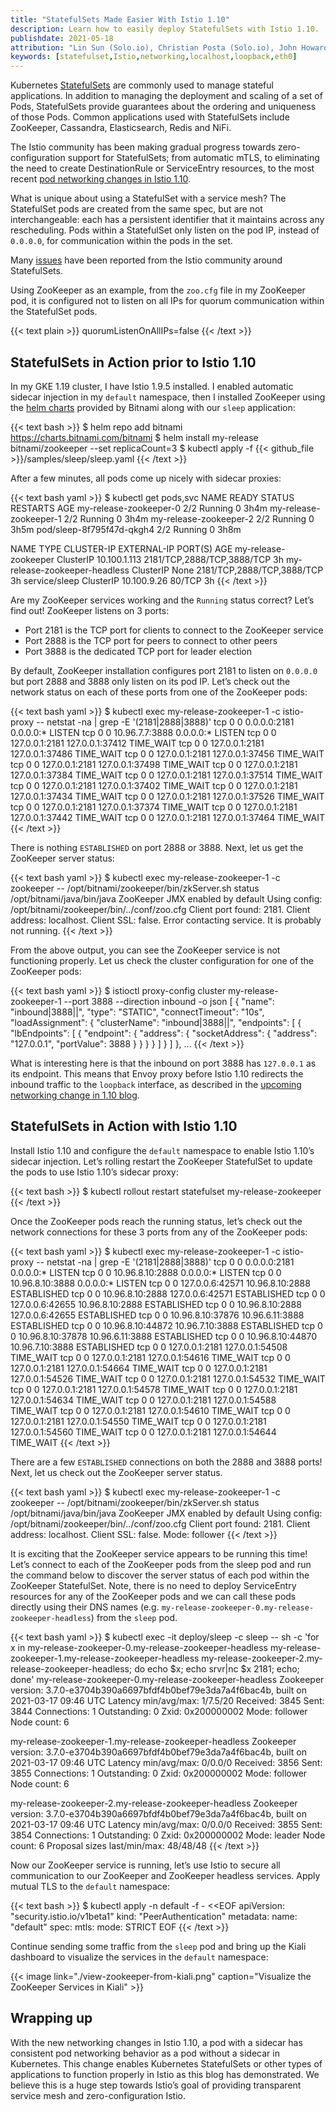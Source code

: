 ```yaml
---
title: "StatefulSets Made Easier With Istio 1.10"
description: Learn how to easily deploy StatefulSets with Istio 1.10.
publishdate: 2021-05-18
attribution: "Lin Sun (Solo.io), Christian Posta (Solo.io), John Howard (Google), Zhonghu Xu (Huawei)"
keywords: [statefulset,Istio,networking,localhost,loopback,eth0]
---
```


Kubernetes [StatefulSets](https://kubernetes.io/docs/concepts/workloads/controllers/statefulset/) are commonly used to manage stateful applications. In addition to managing the deployment and scaling of a set of Pods, StatefulSets provide guarantees about the ordering and uniqueness of those Pods. Common applications used with StatefulSets include ZooKeeper, Cassandra, Elasticsearch, Redis and NiFi. 

The Istio community has been making gradual progress towards zero-configuration support for StatefulSets; from automatic mTLS, to eliminating the need to create DestinationRule or ServiceEntry resources, to the most recent [pod networking changes in Istio 1.10](/blog/2021/upcoming-networking-changes/).

What is unique about using a StatefulSet with a service mesh? The StatefulSet pods are created from the same spec, but are not interchangeable: each has a persistent identifier that it maintains across any rescheduling. Pods within a StatefulSet only listen on the pod IP, instead of `0.0.0.0`, for communication within the pods in the set.

Many [issues](https://github.com/istio/istio/issues/10659) have been reported from the Istio community around StatefulSets. 

Using ZooKeeper as an example, from the `zoo.cfg` file in my ZooKeeper pod, it is configured not to listen on all IPs for quorum communication within the StatefulSet pods.

{{< text plain >}}
quorumListenOnAllIPs=false
{{< /text >}}

## StatefulSets in Action prior to Istio 1.10

In my GKE 1.19 cluster, I have Istio 1.9.5 installed. I enabled automatic sidecar injection in my `default` namespace, then I installed ZooKeeper using the [helm charts](https://artifacthub.io/packages/helm/bitnami/zookeeper) provided by Bitnami along with our `sleep` application:

{{< text bash >}}
$ helm repo add bitnami https://charts.bitnami.com/bitnami
$ helm install my-release bitnami/zookeeper --set replicaCount=3
$ kubectl apply -f {{< github_file >}}/samples/sleep/sleep.yaml
{{< /text >}}

After a few minutes, all pods come up nicely with sidecar proxies:

{{< text bash yaml >}}
$ kubectl get pods,svc
NAME                             READY   STATUS    RESTARTS   AGE
my-release-zookeeper-0           2/2     Running   0          3h4m
my-release-zookeeper-1           2/2     Running   0          3h4m
my-release-zookeeper-2           2/2     Running   0          3h5m
pod/sleep-8f795f47d-qkgh4        2/2     Running   0          3h8m

NAME                            TYPE        CLUSTER-IP     EXTERNAL-IP   PORT(S)                            AGE
my-release-zookeeper            ClusterIP   10.100.1.113   <none>        2181/TCP,2888/TCP,3888/TCP         3h
my-release-zookeeper-headless   ClusterIP   None           <none>        2181/TCP,2888/TCP,3888/TCP         3h
service/sleep                   ClusterIP   10.100.9.26    <none>        80/TCP                             3h
{{< /text >}}

Are my ZooKeeper services working and the `Running` status correct? Let’s find out! ZooKeeper listens on 3 ports:
* Port 2181 is the TCP port for clients to connect to the ZooKeeper service
* Port 2888 is the TCP port  for peers to connect to other peers
* Port 3888 is the dedicated TCP port for leader election

By default, ZooKeeper installation configures port 2181 to listen on `0.0.0.0` but port 2888 and 3888 only listen on its pod IP. Let’s check out the network status on each of these ports from one of the ZooKeeper pods:

{{< text bash yaml >}}
$ kubectl exec my-release-zookeeper-1 -c istio-proxy -- netstat -na | grep -E '(2181|2888|3888)'
tcp        0      0 0.0.0.0:2181            0.0.0.0:*               LISTEN
tcp        0      0 10.96.7.7:3888          0.0.0.0:*               LISTEN
tcp        0      0 127.0.0.1:2181          127.0.0.1:37412         TIME_WAIT
tcp        0      0 127.0.0.1:2181          127.0.0.1:37486         TIME_WAIT
tcp        0      0 127.0.0.1:2181          127.0.0.1:37456         TIME_WAIT
tcp        0      0 127.0.0.1:2181          127.0.0.1:37498         TIME_WAIT
tcp        0      0 127.0.0.1:2181          127.0.0.1:37384         TIME_WAIT
tcp        0      0 127.0.0.1:2181          127.0.0.1:37514         TIME_WAIT
tcp        0      0 127.0.0.1:2181          127.0.0.1:37402         TIME_WAIT
tcp        0      0 127.0.0.1:2181          127.0.0.1:37434         TIME_WAIT
tcp        0      0 127.0.0.1:2181          127.0.0.1:37526         TIME_WAIT
tcp        0      0 127.0.0.1:2181          127.0.0.1:37374         TIME_WAIT
tcp        0      0 127.0.0.1:2181          127.0.0.1:37442         TIME_WAIT
tcp        0      0 127.0.0.1:2181          127.0.0.1:37464         TIME_WAIT
{{< /text >}}

There is nothing `ESTABLISHED` on port 2888 or 3888.  Next, let us get the ZooKeeper server status:

{{< text bash yaml >}}
$ kubectl exec my-release-zookeeper-1 -c zookeeper -- /opt/bitnami/zookeeper/bin/zkServer.sh status
/opt/bitnami/java/bin/java
ZooKeeper JMX enabled by default
Using config: /opt/bitnami/zookeeper/bin/../conf/zoo.cfg
Client port found: 2181. Client address: localhost. Client SSL: false.
Error contacting service. It is probably not running.
{{< /text >}}

From the above output, you can see the ZooKeeper service is not functioning properly. Let us check the cluster configuration for one of the ZooKeeper pods:

{{< text bash yaml >}}
$ istioctl proxy-config cluster my-release-zookeeper-1 --port 3888 --direction inbound -o json
[
    {
        "name": "inbound|3888||",
        "type": "STATIC",
        "connectTimeout": "10s",
        "loadAssignment": {
            "clusterName": "inbound|3888||",
            "endpoints": [
                {
                    "lbEndpoints": [
                        {
                            "endpoint": {
                                "address": {
                                    "socketAddress": {
                                        "address": "127.0.0.1",
                                        "portValue": 3888
                                    }
                                }
                            }
                        }
                    ]
                }
            ]
        },
...
{{< /text >}}

What is interesting here is that the inbound on port 3888 has `127.0.0.1` as its endpoint. This means that Envoy proxy before Istio 1.10 redirects the inbound traffic to the `loopback` interface, as described in the [upcoming networking change in 1.10 blog](/blog/2021/upcoming-networking-changes/).

## StatefulSets in Action with Istio 1.10

Install Istio 1.10 and configure the `default` namespace to enable Istio 1.10’s sidecar injection. Let’s rolling restart the ZooKeeper StatefulSet to update the pods to use Istio 1.10’s sidecar proxy:

{{< text bash >}}
$ kubectl rollout restart statefulset my-release-zookeeper
{{< /text >}}

Once the ZooKeeper pods reach the running status, let’s check out the network connections for these 3 ports from any of the ZooKeeper pods:

{{< text bash yaml >}}
$ kubectl exec my-release-zookeeper-1 -c istio-proxy -- netstat -na | grep -E '(2181|2888|3888)'
tcp        0      0 0.0.0.0:2181            0.0.0.0:*               LISTEN
tcp        0      0 10.96.8.10:2888         0.0.0.0:*               LISTEN
tcp        0      0 10.96.8.10:3888         0.0.0.0:*               LISTEN
tcp        0      0 127.0.0.6:42571         10.96.8.10:2888         ESTABLISHED
tcp        0      0 10.96.8.10:2888         127.0.0.6:42571         ESTABLISHED
tcp        0      0 127.0.0.6:42655         10.96.8.10:2888         ESTABLISHED
tcp        0      0 10.96.8.10:2888         127.0.0.6:42655         ESTABLISHED
tcp        0      0 10.96.8.10:37876        10.96.6.11:3888         ESTABLISHED
tcp        0      0 10.96.8.10:44872        10.96.7.10:3888         ESTABLISHED
tcp        0      0 10.96.8.10:37878        10.96.6.11:3888         ESTABLISHED
tcp        0      0 10.96.8.10:44870        10.96.7.10:3888         ESTABLISHED
tcp        0      0 127.0.0.1:2181          127.0.0.1:54508         TIME_WAIT
tcp        0      0 127.0.0.1:2181          127.0.0.1:54616         TIME_WAIT
tcp        0      0 127.0.0.1:2181          127.0.0.1:54664         TIME_WAIT
tcp        0      0 127.0.0.1:2181          127.0.0.1:54526         TIME_WAIT
tcp        0      0 127.0.0.1:2181          127.0.0.1:54532         TIME_WAIT
tcp        0      0 127.0.0.1:2181          127.0.0.1:54578         TIME_WAIT
tcp        0      0 127.0.0.1:2181          127.0.0.1:54634         TIME_WAIT
tcp        0      0 127.0.0.1:2181          127.0.0.1:54588         TIME_WAIT
tcp        0      0 127.0.0.1:2181          127.0.0.1:54610         TIME_WAIT
tcp        0      0 127.0.0.1:2181          127.0.0.1:54550         TIME_WAIT
tcp        0      0 127.0.0.1:2181          127.0.0.1:54560         TIME_WAIT
tcp        0      0 127.0.0.1:2181          127.0.0.1:54644         TIME_WAIT
{{< /text >}}

There are a few `ESTABLISHED` connections on both the 2888 and 3888 ports!  Next, let us check out the ZooKeeper server status.

{{< text bash yaml >}}
$ kubectl exec my-release-zookeeper-1 -c zookeeper -- /opt/bitnami/zookeeper/bin/zkServer.sh status
/opt/bitnami/java/bin/java
ZooKeeper JMX enabled by default
Using config: /opt/bitnami/zookeeper/bin/../conf/zoo.cfg
Client port found: 2181. Client address: localhost. Client SSL: false.
Mode: follower
{{< /text >}}

It is exciting that the ZooKeeper service appears to be running this time! Let’s connect to each of the ZooKeeper pods from the sleep pod and run the command below to discover the server status of each pod within the ZooKeeper StatefulSet. Note, there is no need to deploy ServiceEntry resources for any of the ZooKeeper pods and we can call these pods directly using their DNS names (e.g. `my-release-zookeeper-0.my-release-zookeeper-headless`) from the `sleep` pod.

{{< text bash yaml >}}
$ kubectl exec -it deploy/sleep -c sleep -- sh  -c 'for x in my-release-zookeeper-0.my-release-zookeeper-headless my-release-zookeeper-1.my-release-zookeeper-headless my-release-zookeeper-2.my-release-zookeeper-headless; do echo $x; echo srvr|nc $x 2181; echo; done'
my-release-zookeeper-0.my-release-zookeeper-headless
Zookeeper version: 3.7.0-e3704b390a6697bfdf4b0bef79e3da7a4f6bac4b, built on 2021-03-17 09:46 UTC
Latency min/avg/max: 1/7.5/20
Received: 3845
Sent: 3844
Connections: 1
Outstanding: 0
Zxid: 0x200000002
Mode: follower
Node count: 6

my-release-zookeeper-1.my-release-zookeeper-headless
Zookeeper version: 3.7.0-e3704b390a6697bfdf4b0bef79e3da7a4f6bac4b, built on 2021-03-17 09:46 UTC
Latency min/avg/max: 0/0.0/0
Received: 3856
Sent: 3855
Connections: 1
Outstanding: 0
Zxid: 0x200000002
Mode: follower
Node count: 6

my-release-zookeeper-2.my-release-zookeeper-headless
Zookeeper version: 3.7.0-e3704b390a6697bfdf4b0bef79e3da7a4f6bac4b, built on 2021-03-17 09:46 UTC
Latency min/avg/max: 0/0.0/0
Received: 3855
Sent: 3854
Connections: 1
Outstanding: 0
Zxid: 0x200000002
Mode: leader
Node count: 6
Proposal sizes last/min/max: 48/48/48
{{< /text >}}

Now our ZooKeeper service is running, let’s use Istio to secure all communication to our ZooKeeper and ZooKeeper headless services. Apply mutual TLS to the `default` namespace:

{{< text bash >}}
$ kubectl apply -n default -f - <<EOF
apiVersion: "security.istio.io/v1beta1"
kind: "PeerAuthentication"
metadata:
  name: "default"
spec:
  mtls:
    mode: STRICT
EOF
{{< /text >}}

Continue sending some traffic from the `sleep` pod and bring up the Kiali dashboard to visualize the services in the `default` namespace:

{{< image link="./view-zookeeper-from-kiali.png" caption="Visualize the ZooKeeper Services in Kiali" >}}

## Wrapping up

With the new networking changes in Istio 1.10, a pod with a sidecar has consistent pod networking behavior as a pod without a sidecar in Kubernetes. This change enables Kubernetes StatefulSets or other types of applications to function properly in Istio as this blog has demonstrated. We believe this is a huge step towards Istio’s goal of providing transparent service mesh and zero-configuration Istio.
